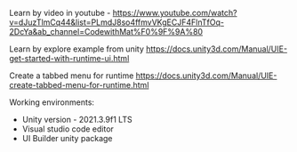 Learn by video in youtube - 
https://www.youtube.com/watch?v=dJuzTlmCq44&list=PLmdJ8so4ffmvVKgECJF4FlnTfOq-2DcYa&ab_channel=CodewithMat%F0%9F%9A%80

Learn by explore example from unity
https://docs.unity3d.com/Manual/UIE-get-started-with-runtime-ui.html

Create a tabbed menu for runtime
https://docs.unity3d.com/Manual/UIE-create-tabbed-menu-for-runtime.html

Working environments:
- Unity version - 2021.3.9f1 LTS
- Visual studio code editor
- UI Builder unity package

